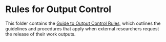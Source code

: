 # Rules for Output Control

This folder contains the [Guide to Output Control Rules](https://github.com/BPLIM/Manuals/tree/master/Guides/06_Output_Control/Output_Control_Guide.pdf), which outlines the guidelines and procedures that apply when external researchers request the release of their work outputs.

